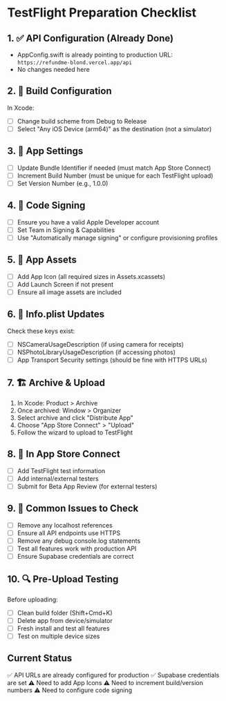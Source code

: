 # TestFlight Preparation Checklist

## 1. ✅ API Configuration (Already Done)
- AppConfig.swift is already pointing to production URL: `https://refundme-blond.vercel.app/api`
- No changes needed here

## 2. 🔧 Build Configuration
In Xcode:
- [ ] Change build scheme from Debug to Release
- [ ] Select "Any iOS Device (arm64)" as the destination (not a simulator)

## 3. 📱 App Settings
- [ ] Update Bundle Identifier if needed (must match App Store Connect)
- [ ] Increment Build Number (must be unique for each TestFlight upload)
- [ ] Set Version Number (e.g., 1.0.0)

## 4. 🔐 Code Signing
- [ ] Ensure you have a valid Apple Developer account
- [ ] Set Team in Signing & Capabilities
- [ ] Use "Automatically manage signing" or configure provisioning profiles

## 5. 🎨 App Assets
- [ ] Add App Icon (all required sizes in Assets.xcassets)
- [ ] Add Launch Screen if not present
- [ ] Ensure all image assets are included

## 6. 📝 Info.plist Updates
Check these keys exist:
- [ ] NSCameraUsageDescription (if using camera for receipts)
- [ ] NSPhotoLibraryUsageDescription (if accessing photos)
- [ ] App Transport Security settings (should be fine with HTTPS URLs)

## 7. 🏗️ Archive & Upload
1. In Xcode: Product > Archive
2. Once archived: Window > Organizer
3. Select archive and click "Distribute App"
4. Choose "App Store Connect" > "Upload"
5. Follow the wizard to upload to TestFlight

## 8. 🧪 In App Store Connect
- [ ] Add TestFlight test information
- [ ] Add internal/external testers
- [ ] Submit for Beta App Review (for external testers)

## 9. 🚨 Common Issues to Check
- [ ] Remove any localhost references
- [ ] Ensure all API endpoints use HTTPS
- [ ] Remove any debug console.log statements
- [ ] Test all features work with production API
- [ ] Ensure Supabase credentials are correct

## 10. 🔍 Pre-Upload Testing
Before uploading:
- [ ] Clean build folder (Shift+Cmd+K)
- [ ] Delete app from device/simulator
- [ ] Fresh install and test all features
- [ ] Test on multiple device sizes

## Current Status
✅ API URLs are already configured for production
✅ Supabase credentials are set
⚠️ Need to add App Icons
⚠️ Need to increment build/version numbers
⚠️ Need to configure code signing